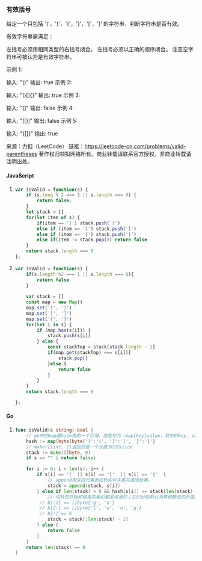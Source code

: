 ### 有效括号

给定一个只包括 '('，')'，'{'，'}'，'['，']' 的字符串，判断字符串是否有效。

有效字符串需满足：

左括号必须用相同类型的右括号闭合。
左括号必须以正确的顺序闭合。
注意空字符串可被认为是有效字符串。

示例 1:

输入: "()"
输出: true
示例 2:

输入: "()[]{}"
输出: true
示例 3:

输入: "(]"
输出: false
示例 4:

输入: "([)]"
输出: false
示例 5:

输入: "{[]}"
输出: true

来源：力扣（LeetCode）
链接：https://leetcode-cn.com/problems/valid-parentheses
著作权归领扣网络所有。商业转载请联系官方授权，非商业转载请注明出处。

#### JavaScript

1. ```js
   var isValid = function(s) {
       if (s.leng % 2 === 1 || s.length === 0) {
           return false;
       }
       let stack = []
       for(let item of s) {
           if(item == '(') stack.push(')')
           else if (item == '[') stack.push(']')
           else if (item == '{') stack.push('}')
           else if(item != stack.pop()) return false
       }
       return stack.length === 0
   };
   ```

2. ```js
   var isValid = function(s) {
       if(s.length %2 === 1 || s.length === 0){
           return false
       }
       
       var stack = []
       const map = new Map()
       map.set('(', ')')
       map.set('[', ']')
       map.set('{', '}')
       for(let i in s) {
           if (map.has(s[i])) {
               stack.push(s[i])
           } else {
               const stackTop = stack[stack.length - 1]
               if(map.get(stackTop) === s[i]){
                   stack.pop()
               }else {
                   return false
               }
           }
       }
       return stack.length === 0
   
   };
   ```

#### Go

1. ```go
   func isValid(s string) bool {
       // go中的map是hash表的一个引用，类型写为：map[key]value，其中的key, value分别对应一种数据类型，如map[string]string
       hash := map[byte]byte{')':'(', ']':'[', '}':'{'}
       // make([]int, 2)返回的是一个长度为2的slice
       stack := make([]byte, 0)
       if s == "" { return false}
   
       for i := 0; i < len(s); i++ {
           if s[i] == '(' || s[i] == '['  || s[i] == '{'  {
               // append用来将元素添加到切片末尾并返回结果。
               stack = append(stack, s[i])
           } else if len(stack) > 0 && hash[s[i]] == stack[len(stack) - 1] {
               // 切片的开始和结束的索引都是可选的；它们分别默认为零和数组的长度。
   			// b[:2] == []byte{'g', 'o'}
   			// b[2:] == []byte{'l', 'a', 'n', 'g'}
   			// b[:] == b
               stack = stack[:len(stack) - 1]
           } else {
               return false
           }
       }
       return len(stack) == 0
   }
   ```



